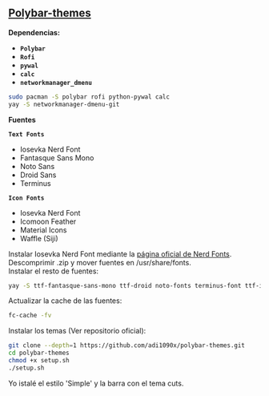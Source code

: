 <!--                 Polybar themes installation section                     -->
<h2><a href="https://github.com/adi1090x/polybar-themes">Polybar-themes</a></h2>

**Dependencias:**
- **`Polybar`**
- **`Rofi`**
- **`pywal`**
- **``calc``**
- **``networkmanager_dmenu``**

```bash
sudo pacman -S polybar rofi python-pywal calc
yay -S networkmanager-dmenu-git
```

**Fuentes**

**``Text Fonts``**
- Iosevka Nerd Font
- Fantasque Sans Mono
- Noto Sans
- Droid Sans
- Terminus

**``Icon Fonts``**
- Iosevka Nerd Font
- Icomoon Feather
- Material Icons
- Waffle (Siji)

Instalar Iosevka Nerd Font mediante la <a href="https://www.nerdfonts.com/font-downloads">página oficial de Nerd Fonts</a>. Descomprimir .zip y mover fuentes en /usr/share/fonts. <br>
Instalar el resto de fuentes:

```bash
yay -S ttf-fantasque-sans-mono ttf-droid noto-fonts terminus-font ttf-icomoon-feather ttf-material-icons-git siji-git
````

Actualizar la cache de las fuentes:

```bash
fc-cache -fv
```

Instalar los temas (Ver repositorio oficial):

```bash
git clone --depth=1 https://github.com/adi1090x/polybar-themes.git
cd polybar-themes
chmod +x setup.sh
./setup.sh
```

Yo istalé el estilo 'Simple' y la barra con el tema cuts.

